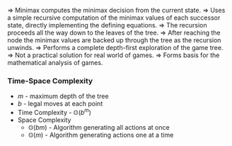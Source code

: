 => Minimax computes the minimax decision from the current state.
=> Uses a simple recursive computation of the minimax values of each successor state, directly implementing the defining equations.
=> The recursion proceeds all the way down to the leaves of the tree.
=> After reaching the node the minimax values are backed up through the tree as the recursion unwinds.
=> Performs a complete depth-first exploration of the game tree.
=> Not a practical solution for real world of games.
=> Forms basis for the mathematical analysis of games.

### Time-Space Complexity
- $m$ - maximum depth of the tree
- $b$ - legal moves at each point
- Time Complexity - $\mathbb{O}(b^m)$
- Space Complexity
	- $\mathbb{O}(bm)$ - Algorithm generating all actions at once
	- $\mathbb{O}(m)$ - Algorithm generating actions one at a time

